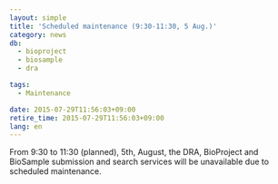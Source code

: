 ```yaml
---
layout: simple
title: 'Scheduled maintenance (9:30-11:30, 5 Aug.)'
category: news
db:
  - bioproject
  - biosample
  - dra

tags:
  - Maintenance

date: 2015-07-29T11:56:03+09:00
retire_time: 2015-07-29T11:56:03+09:00
lang: en
---
```


From 9:30 to 11:30 (planned), 5th, August, the DRA, BioProject and BioSample submission and search services will be unavailable due to scheduled maintenance.
